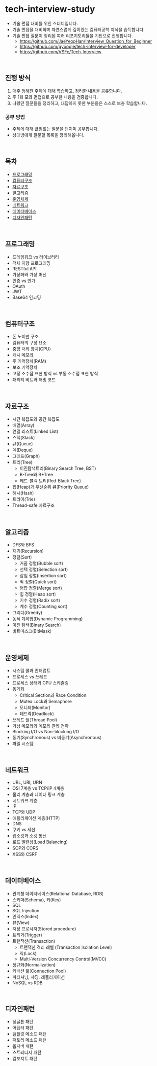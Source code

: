 # tech-interview-study
- 기술 면접 대비를 위한 스터디입니다.
- 기술 면접을 대비하며 자연스럽게 깊이있는 컴퓨터공학 지식을 습득합니다.
- 기술 면접 질문이 정리된 여러 리포지토리들을 기반으로 진행합니다.
  - https://github.com/JaeYeopHan/Interview_Question_for_Beginner
  - https://github.com/gyoogle/tech-interview-for-developer
  - https://github.com/VSFe/Tech-Interview

<br>

## 진행 방식
1. 매주 정해진 주제에 대해 학습하고, 정리한 내용을 공유합니다.
2. 주 1회 모의 면접으로 공부한 내용을 검증합니다.
3. 나왔던 질문들을 정리하고, 대답하지 못한 부분들은 스스로 보충 학습합니다.

### 공부 방법
- 주제에 대해 끊임없는 질문을 던지며 공부합니다.
- 상대방에게 질문할 목록을 정리해옵니다.

<br>

## 목차
- [프로그래밍](#프로그래밍)
- [컴퓨터구조](#컴퓨터구조)
- [자료구조](#자료구조)
- [알고리즘](#알고리즘)
- [운영체제](#운영체제)
- [네트워크](#네트워크)
- [데이터베이스](#데이터베이스)
- [디자인패턴](#디자인패턴)

<br>

## 프로그래밍

- 프레임워크 vs 라이브러리
- 객체 지향 프로그래밍
- RESTful API
- 가상화와 가상 머신
- 인증 vs 인가
- OAuth
- JWT
- Base64 인코딩

<br>

## 컴퓨터구조
- 폰 노이만 구조
- 컴퓨터의 구성 요소
- 중앙 처리 장치(CPU)
- 캐시 메모리
- 주 기억장치(RAM)
- 보조 기억장치
- 고정 소수점 표현 방식 vs 부동 소수점 표현 방식
- 패리티 비트와 해밍 코드

<br>

## 자료구조
- 시간 복잡도와 공간 복잡도
- 배열(Array)
- 연결 리스트(Linked List)
- 스택(Stack)
- 큐(Queue)
- 덱(Deque)
- 그래프(Graph)
- 트리(Tree)
  - 이진탐색트리(Binary Search Tree, BST)
  - B-Tree와 B+Tree
  - 레드-블랙 트리(Red-Black Tree)
- 힙(Heap)과 우선순위 큐(Priority Queue)
- 해시(Hash)
- 트라이(Trie)
- Thread-safe 자료구조
 
<br>

## 알고리즘
- DFS와 BFS
- 재귀(Recursion)
- 정렬(Sort)
  - 거품 정렬(Bubble sort)
  - 선택 정렬(Selection sort)
  - 삽입 정렬(Insertion sort)
  - 퀵 정렬(Quick sort)
  - 병합 정렬(Merge sort)
  - 힙 정렬(Heap sort)
  - 기수 정렬(Radix sort)
  - 계수 정렬(Counting sort)
- 그리디(Greedy)
- 동적 계획법(Dynamic Programming)
- 이진 탐색(Binary Search)
- 비트마스크(BitMask)

<br>

## 운영체제
- 시스템 콜과 인터럽트
- 프로세스 vs 쓰레드
- 프로세스 상태와 CPU 스케줄링
- 동기화
  - Critical Section과 Race Condition
  - Mutex Lock과 Semaphore
  - 모니터(Monitor)
  - 데드락(Deadlock)
- 쓰레드 풀(Thread Pool)
- 가상 메모리와 메모리 관리 전략
- Blocking I/O vs Non-blocking I/O
- 동기(Synchronous) vs 비동기(Asynchronous)
- 파일 시스템

<br>

## 네트워크
- URL, URI, URN
- OSI 7계층 vs TCP/IP 4계층
- 물리 계층과 데이터 링크 계층
- 네트워크 계층
- IP
- TCP와 UDP
- 애플리케이션 계층(HTTP)
- DNS
- 쿠키 vs 세션
- 웹소켓과 소켓 통신
- 로드 밸런싱(Load Balancing)
- SOP와 CORS
- XSS와 CSRF

<br>

## 데이터베이스
- 관계형 데이터베이스(Relational Database, RDB)
- 스키마(Schema), 키(Key)
- SQL
- SQL Injection
- 인덱스(Index)
- 뷰(View)
- 저장 프로시저(Stored procedure)
- 트리거(Trigger)
- 트랜잭션(Transaction)
  - 트랜잭션 격리 레벨 (Transaction Isolation Level)
  - 락(Lock)
  - Multi-Version Concurrency Control(MVCC)
- 정규화(Normalization)
- 커넥션 풀(Connection Pool)
- 파티셔닝, 샤딩, 레플리케이션
- NoSQL vs RDB

<br>

## 디자인패턴
- 싱글톤 패턴
- 어댑터 패턴
- 탬플릿 메소드 패턴
- 팩토리 메소드 패턴
- 옵저버 패턴
- 스트레터지 패턴
- 컴포지트 패턴
